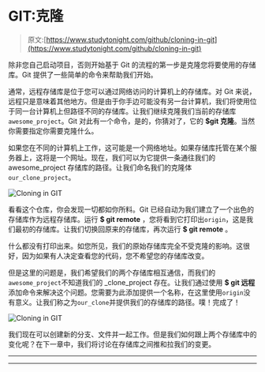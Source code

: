 # GIT:克隆

> 原文:[https://www.studytonight.com/github/cloning-in-git](https://www.studytonight.com/github/cloning-in-git)

除非您自己启动项目，否则开始基于 Git 的流程的第一步是克隆您将要使用的存储库。Git 提供了一些简单的命令来帮助我们开始。

通常，远程存储库是位于您可以通过网络访问的计算机上的存储库。对 Git 来说，远程只是意味着其他地方。但是由于你手边可能没有另一台计算机，我们将使用位于同一台计算机上但路径不同的存储库。让我们继续克隆我们当前的存储库`awesome_project`。Git 对此有一个命令，是的，你猜对了，它的 **$git 克隆**。当然你需要指定你需要克隆什么。

如果您在不同的计算机上工作，这可能是一个网络地址。如果存储库托管在某个服务器上，这将是一个网址。现在，我们可以为它提供一条通往我们的 awesome_project 存储库的路径。让我们命名我们的克隆体`our_clone_project`。

![Cloning in GIT](../Images/76327de97fe9b8c45c7a56acdec1da22.png)

看看这个仓库，你会发现一切都如你所料。Git 已经自动为我们建立了一个出色的存储库作为远程存储库。运行 **$ git remote** ，您将看到它打印出`origin`，这是我们最初的存储库。让我们切换回原来的存储库，再次运行 **$ git remote** 。

什么都没有打印出来。如您所见，我们的原始存储库完全不受克隆的影响。这很好，因为如果有人决定查看您的代码，您不希望您的存储库改变。

但是这里的问题是，我们希望我们的两个存储库相互通信，而我们的`awesome_project`不知道我们的 _clone_project 存在。让我们通过使用 **$ git 远程**添加命令来解决这个问题。您需要为此添加提供一个名称，在这里使用`origin`没有意义。让我们称之为`our_clone`并提供我们的存储库的路径。噗！完成了！

![Cloning in GIT](../Images/9cec0d8e5a61d053960d151d817e71a2.png)

我们现在可以创建新的分支、文件并一起工作。但是我们如何跟上两个存储库中的变化呢？在下一章中，我们将讨论在存储库之间推和拉我们的变更。

* * *

* * *